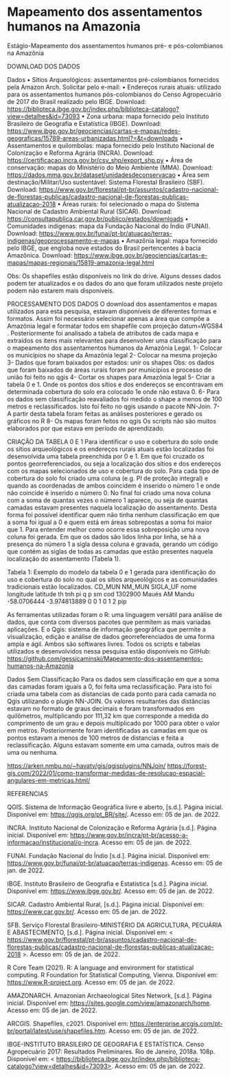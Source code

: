 # Mapeamento dos assentamentos humanos na Amazonia
 Estágio-Mapeamento dos assentamentos humanos pré- e pós-colombianos na Amazônia
 
DOWNLOAD DOS DADOS

Dados
•	Sítios Arqueológicos: assentamentos pré-colombianos fornecidos pela Amazon Arch.  Solicitar pelo e-mail:
•	Endereços rurais atuais: utilizado para os assentamentos humanos pós-colombianos do Censo Agropecuário de 2017 do Brasil realizado pelo IBGE. Download: https://biblioteca.ibge.gov.br/index.php/biblioteca-catalogo?view=detalhes&id=73093 
•	Zona urbana: mapa fornecido pelo Instituto Brasileiro de Geografia e Estatística (IBGE). Download: https://www.ibge.gov.br/geociencias/cartas-e-mapas/redes-geograficas/15789-areas-urbanizadas.html?=&t=downloads 
•	Assentamentos e quilombolas: mapa fornecido pelo Instituto Nacional de Colonização e Reforma Agrária (INCRA). Download: https://certificacao.incra.gov.br/csv_shp/export_shp.py 
•	Área de conservação: mapas do Ministério do Meio Ambiente (MMA). Download: https://dados.mma.gov.br/dataset/unidadesdeconservacao 
•	Área sem destinação/Militar/Uso sustentável: Sistema Florestal Brasileiro (SBF). Download: https://www.gov.br/florestal/pt-br/assuntos/cadastro-nacional-de-florestas-publicas/cadastro-nacional-de-florestas-publicas-atualizacao-2018 
•	Áreas rurais: foi selecionado o mapa do Sistema Nacional de Cadastro Ambiental Rural (SICAR).  Download: https://consultapublica.car.gov.br/publico/estados/downloads 
•	Comunidades indígenas: mapa da Fundação Nacional do Índio (FUNAI). Download: https://www.gov.br/funai/pt-br/atuacao/terras-indigenas/geoprocessamento-e-mapas 
•	Amazônia legal: mapa fornecido pelo  IBGE, que engloba nove estados do Brasil pertencentes à bacia Amazônica. Download: https://www.ibge.gov.br/geociencias/cartas-e-mapas/mapas-regionais/15819-amazonia-legal.html 

Obs: Os shapefiles estão disponíveis no link do drive. Alguns desses dados podem ter atualizados e os dados do ano que foram utilizados neste projeto podem não estarem mais disponíveis.

PROCESSAMENTO DOS DADOS
O download dos assentamentos e mapas utilizados para esta pesquisa, estavam disponíveis de diferentes formas e formatos. Assim foi necessário selecionar apenas a área que compõe a Amazônia legal e formatar todos em shapefile  com projeção datum=WGS84 . Posteriormente foi analisado a tabela de atributos de cada mapa e extraídos os itens mais relevantes para desenvolver uma classificação para o mapeamento dos assentamentos humanos da Amazônia Legal.
1-	Colocar os municípios no shape da Amazônia legal
2-	Colocar na mesma projeção  
3-	Dados que foram baixados por estados: unir os shapes
Obs: os dados que foram baixados de áreas rurais foram por municípios e processo de união foi feito no qgis
4-	Cortar os shapes para Amazônia legal 
5-	Criar a tabela 0 e 1. Onde os pontos dos sítios e dos endereços se encontravam em determinada cobertura do solo era colocado 1e onde não estava 0.
6-	Para os dados sem classificação reavaliados foi medido o shape a menos de 100 metros e reclassificados. Isto foi feito no qgis  usando o pacote NN-Join.
7-	A partir desta tabela foram feitas as análises posteriores e gerado os gráficos no R
8-	Os mapas foram feitos no qgis 
Os scripts não são muitos elaborados por que estava em período de aprendizado.

CRIAÇÃO DA TABELA 0 E 1
Para identificar o uso e cobertura do solo onde os sítios arqueológicos e os endereços rurais atuais estão localizadas foi desenvolvida uma tabela preenchida por 0 e 1. Em que foi cruzado os pontos georreferenciados, ou seja a localização dos sítios e dos endereços com os mapas selecionados de uso e cobertura do solo.
 Para cada tipo de cobertura do solo foi criado uma coluna (e.g. PI de proteção integral) e quando as coordenadas de ambos coincidem é inserido o número 1 e onde não coincide é inserido o número 0. No final foi criado uma nova coluna com a soma de quantas vezes o número 1 aparece, ou seja de quantas camadas estavam presentes naquela localização do assentamento. Desta forma foi possível identificar quem não tinha nenhum classificação em que a soma foi igual a 0 e quem está em áreas sobrepostas a soma foi maior que 1.
 Para entender melhor como ocorre essa sobreposição uma nova coluna foi gerada. Em que os dados são lidos linha por linha, se há a presença do número 1 a sigla dessa coluna é gravada, gerando um código que contém as siglas de todas as camadas que estão presentes naquela localização do assentamento (Tabela 1). 

Tabela 1: Exemplo do modelo da tabela 0 e 1 gerada para identificação do uso e cobertura do solo no qual os sítios arqueológicos e as comunidades tradicionais estão localizados.
CD_MUN	NM_MUN	SIGLA_UF	nome	longitude	latitude	th	tnh	pi	q	p	sm	cod
1302900	Maués	AM	Mandu	-58.0706444	-3.974813889	 0	 0	1	 0	1	2	pip
 
 As ferramentas utilizadas foram o R: uma linguagem versátil para análise de dados, que conta com diversos pacotes que permitem as mais variadas aplicações. E o  Qgis: sistema de informação geográfica que permite a visualização, edição e análise de dados georreferenciados de uma forma ampla e ágil. Ambos são softwares livres.
Todos os scripts e tabelas utilizados e desenvolvidos nessa pesquisa estão disponíveis no GitHub: https://github.com/gessicaminski/Mapeamento-dos-assentamentos-humanos-na-Amazonia 

Dados Sem Classificação 
Para os dados sem classificação em que a soma das camadas foram iguais a 0, foi feita uma reclassificação. Para isto foi criada uma tabela com as distancias de cada ponto para cada camada no Qgis utilizando o plugin NN-JOIN. Os valores resultantes das distâncias estavam no formato de graus decimais e foram transformados em quilômetros, multiplicando por 111,32 km que corresponde a medida do comprimento de um grau e depois multiplicado por 1000 para obter o valor em metros. Posteriormente foram identificadas as camadas em que os pontos estavam a menos de 100 metros de distancias e feita a reclassificação. Alguns estavam somente  em uma camada, outros mais de uma ou nenhuma. 

https://arken.nmbu.no/~havatv/gis/qgisplugins/NNJoin/
https://forest-gis.com/2022/01/como-transformar-medidas-de-resolucao-espacial-angulares-em-metricas.html/

REFERENCIAS 

QGIS. Sistema de Informação Geográfica livre e aberto, [s.d.]. Página inicial. Disponível em: <https://qgis.org/pt_BR/site/>. Acesso em: 05 de jan. de 2022.

INCRA. Instituto Nacional de Colonização e Reforma Agrária [s.d.]. Página inicial. Disponível em: <https://www.gov.br/incra/pt-br/acesso-a-informacao/institucional/o-incra>. Acesso em: 05 de jan. de 2022.

FUNAI. Fundação Nacional do Índio [s.d.]. Página inicial. Disponível em: <https://www.gov.br/funai/pt-br/atuacao/terras-indigenas>. Acesso em: 05 de jan. de 2022.

IBGE. Instituto Brasileiro de Geografia e Estatística [s.d.]. Página inicial. Disponível em: <https://www.ibge.gov.br/>. Acesso em: 05 de jan. de 2022.

SICAR. Cadastro Ambiental Rural, [s.d.]. Página inicial. Disponível em: <https://www.car.gov.br/>. Acesso em: 05 de jan. de 2022.


SFB. Serviço Florestal Brasileiro-MINISTÉRIO DA AGRICULTURA, PECUÁRIA E ABASTECIMENTO, [s.d.]. Página inicial. Disponível em: < https://www.gov.br/florestal/pt-br/assuntos/cadastro-nacional-de-florestas-publicas/cadastro-nacional-de-florestas-publicas-atualizacao-2018 >. Acesso em: 05 de jan. de 2022.


R Core Team (2021). R: A language and environment for statistical computing. R Foundation for Statistical Computing, Vienna. Disponível em: <https://www.R-project.org>. Acesso em: 05 de jan. de 2022.



AMAZONARCH. Amazonian Archaeological Sites Network, [s.d.]. Página inicial. Disponível em: <https://sites.google.com/view/amazonarch/home>. Acesso em: 05 de jan. de 2022.


ARCGIS. Shapefiles, c2021. Disponível em: <https://enterprise.arcgis.com/pt-br/portal/latest/use/shapefiles.htm>. Acesso em: 05 de jan. de 2022.


IBGE-INSTITUTO BRASILEIRO DE GEOGRAFIA E ESTATÍSTICA.
Censo Agropecuário 2017: Resultados Preliminares. Rio de Janeiro, 2018a. 108p.
Disponível em: < https://biblioteca.ibge.gov.br/index.php/biblioteca-catalogo?view=detalhes&id=73093>. Acesso em: 05 de jan. de 2022.

